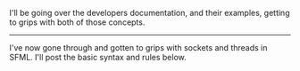 I'll be going over the developers documentation, and their examples, getting to grips with both of those concepts.

------------------------------------

I've now gone through and gotten to grips with sockets and threads in SFML.
I'll post the basic syntax and rules below.

```
